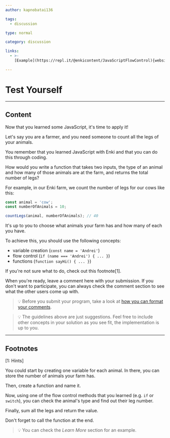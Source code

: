 ```yaml
---
author: kapnobatai136

tags:
  - discussion

type: normal

category: discussion

links:
  - >-
    [Example](https://repl.it/@enkicontent/JavaScriptFlowControl){website}

---
```


# Test Yourself

---

## Content

Now that you learned some JavaScript, it's time to apply it!

Let's say you are a farmer, and you need someone to count all the legs of your animals.

You remember that you learned JavaScript with Enki and that you can do this through coding.

How would you write a function that takes two inputs, the type of an animal and how many of those animals are at the farm, and returns the total number of legs?

For example, in our Enki farm, we count the number of legs for our cows like this:

```js
const animal = 'cow';
const numberOfAnimals = 10;

countLegs(animal, numberOfAnimals); // 40
```

It's up to you to choose what animals your farm has and how many of each you have.

To achieve this, you should use the following concepts:
- variable creation (`const name = 'Andrei'`)
- flow control (`if (name === 'Andrei') { ... }`)
- functions (`function sayHi() { ... }`)

If you're not sure what to do, check out this footnote[1].

When you're ready, leave a comment here with your submission. If you don't want to participate, you can always check the comment section to see what the other users come up with.

> 💡 Before you submit your program, take a look at [how you can format your comments](https://www.enki.com/glossary/general/markdown-formatting).

> 💡 The guidelines above are just suggestions. Feel free to include other concepts in your solution as you see fit, the implementation is up to you.

---

## Footnotes

[1: Hints]

You could start by creating one variable for each animal. In there, you can store the number of animals your farm has.

Then, create a function and name it.

Now, using one of the flow control methods that you learned (e.g. `if` or `switch`), you can check the animal's type and find out their leg number.

Finally, sum all the legs and return the value.

Don't forget to call the function at the end.

> 💡 You can check the *Learn More* section for an example.

